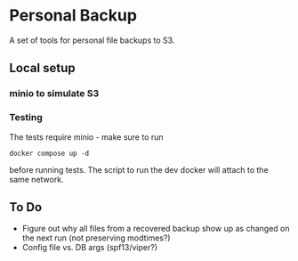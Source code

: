 # Personal Backup

A set of tools for personal file backups to S3.

## Local setup

### minio to simulate S3

### Testing

The tests require minio - make sure to run

```
docker compose up -d
```

before running tests. The script to run the dev docker will attach to the same network.

## To Do

- Figure out why all files from a recovered backup show up as changed on the next run (not preserving modtimes?)
- Config file vs. DB args (spf13/viper?)
